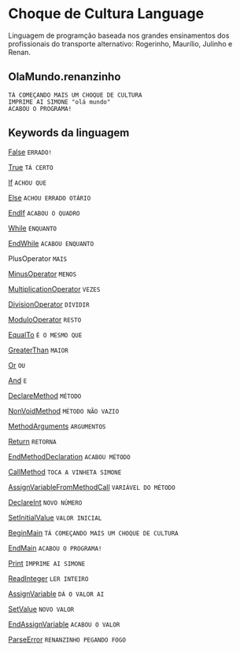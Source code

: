 # Choque de Cultura Language

Linguagem de programção baseada nos grandes ensinamentos dos profissionais do transporte alternativo: Rogerinho, Maurílio, Julinho e Renan.

## OlaMundo.renanzinho

	TÁ COMEÇANDO MAIS UM CHOQUE DE CULTURA
	IMPRIME AI SIMONE "olá mundo"
	ACABOU O PROGRAMA!

## Keywords da linguagem


[False](http://www.youtube.com/watch?v=_wk-jT9rn-8) `ERRADO!`

[True](http://www.youtube.com/watch?v=CtNb1dnEaSQ) `TÁ CERTO`

[If](http://www.youtube.com/watch?v=MiB7GLyvvJQ) `ACHOU QUE`

[Else](http://www.youtube.com/watch?v=c4psKYpfnYs) `ACHOU ERRADO OTÁRIO`

[EndIf](http://youtu.be/uGstM8QMCjQ?t=1m23s) `ACABOU O QUADRO`

[While](http://www.youtube.com/watch?v=wDztrw_0N8M) `ENQUANTO`

[EndWhile](http://www.youtube.com/watch?v=R39e30FL37U) `ACABOU ENQUANTO`

PlusOperator `MAIS`

[MinusOperator](http://www.youtube.com/watch?v=7Ox0Ehq-FRQ) `MENOS`

[MultiplicationOperator](http://www.youtube.com/watch?v=lf3Kyv_iaNs) `VEZES`

[DivisionOperator](http://www.youtube.com/watch?v=9VHtuqXZQeo) `DIVIDIR`

[ModuloOperator](http://www.youtube.com/watch?v=ybJWKZB0Erk&feature=youtu.be&t=6m59s)  `RESTO`

[EqualTo](http://www.youtube.com/watch?v=A1-wUV0-_JY) `É O MESMO QUE`

[GreaterThan](http://www.youtube.com/watch?v=19R2fDXCzcM) `MAIOR`

[Or](http://www.youtube.com/watch?v=RYtQMhnBtTw) `OU`

[And](http://www.youtube.com/watch?v=ZQ_Q2b_aXjk) `E`

[DeclareMethod](http://www.youtube.com/watch?v=uCwrOpnyXeo) `MÉTODO`

[NonVoidMethod](http://www.youtube.com/watch?v=WANa9Oku-JM) `MÉTODO NÃO VAZIO`

[MethodArguments](http://www.youtube.com/watch?v=FWmH9ylqYYQ) `ARGUMENTOS`

[Return](http://www.youtube.com/watch?v=-YEG9DgRHhA) `RETORNA`

[EndMethodDeclaration](http://www.youtube.com/watch?v=Hhm7aWp8gvc) `ACABOU MÉTODO`

[CallMethod](http://www.youtube.com/watch?v=HGhP3p6lI3U) `TOCA A VINHETA SIMONE`

[AssignVariableFromMethodCall](http://www.youtube.com/watch?v=HkkibBYm2WI) `VARIÁVEL DO MÉTODO`

[DeclareInt](http://www.youtube.com/watch?v=PZwwqjcEDUQ) `NOVO NÚMERO`

[SetInitialValue](http://www.youtube.com/watch?v=lwqzA6F7nws) `VALOR INICIAL`

[BeginMain](http://www.youtube.com/watch?v=TKTL2EDTFSo) `TÁ COMEÇANDO MAIS UM CHOQUE DE CULTURA`

[EndMain](http://www.youtube.com/watch?v=iy_BBBGBpqA) `ACABOU O PROGRAMA!`

[Print](http://www.youtube.com/watch?v=dQ6m8ztEzfA) `IMPRIME AI SIMONE`

[ReadInteger](https://www.youtube.com/watch?v=1mC9eOqsyTg) `LER INTEIRO`

[AssignVariable](http://www.youtube.com/watch?v=-9-Te-DPbSE) `DÁ O VALOR AI`

[SetValue](http://www.youtube.com/watch?v=RrPXRkJ_P90) `NOVO VALOR`

[EndAssignVariable](http://www.youtube.com/watch?v=rk9WHasIZk0) `ACABOU O VALOR`

[ParseError](http://www.youtube.com/watch?v=oGcRTJK43OM) `RENANZINHO PEGANDO FOGO`
